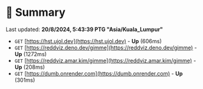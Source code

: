 # 📖 Summary
Last updated: **20/8/2024, 5:43:39 PTG "Asia/Kuala_Lumpur"**

- `GET` [https://hst.ujol.dev](https://hst.ujol.dev) - **Up** (606ms)
- `GET` [https://reddviz.deno.dev/gimme](https://reddviz.deno.dev/gimme) - **Up** (1272ms)
- `GET` [https://reddviz.amar.kim/gimme](https://reddviz.amar.kim/gimme) - **Up** (208ms)
- `GET` [https://dumb.onrender.com](https://dumb.onrender.com) - **Up** (301ms)
